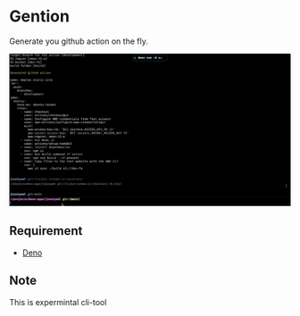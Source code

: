 # Gention

Generate you github action on the fly.

![Gention](./gention.gif)

## Requirement 

- [Deno](deno.land)

## Note

This is expermintal cli-tool
